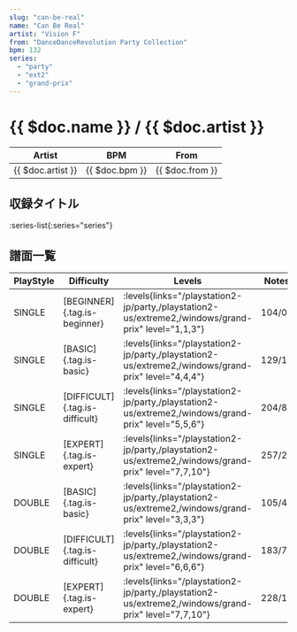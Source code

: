 ```yaml
---
slug: "can-be-real"
name: "Can Be Real"
artist: "Vision F"
from: "DanceDanceRevolution Party Collection"
bpm: 132
series:
  - "party"
  - "ext2"
  - "grand-prix"
---
```


# {{ $doc.name }} / {{ $doc.artist }}

|Artist|BPM|From|
|------|---|----|
|{{ $doc.artist }}|{{ $doc.bpm }}|{{ $doc.from }}|

## 収録タイトル

:series-list{:series="series"}

## 譜面一覧

|PlayStyle|Difficulty|Levels|Notes|Movie|
|---------|----------|------|-----|-----|
|SINGLE|[BEGINNER]{.tag.is-beginner}| :levels{links="/playstation2-jp/party,/playstation2-us/extreme2,/windows/grand-prix" level="1,1,3"}|104/0||
|SINGLE|[BASIC]{.tag.is-basic}| :levels{links="/playstation2-jp/party,/playstation2-us/extreme2,/windows/grand-prix" level="4,4,4"}|129/12||
|SINGLE|[DIFFICULT]{.tag.is-difficult}| :levels{links="/playstation2-jp/party,/playstation2-us/extreme2,/windows/grand-prix" level="5,5,6"}|204/8||
|SINGLE|[EXPERT]{.tag.is-expert}| :levels{links="/playstation2-jp/party,/playstation2-us/extreme2,/windows/grand-prix" level="7,7,10"}|257/27||
|DOUBLE|[BASIC]{.tag.is-basic}| :levels{links="/playstation2-jp/party,/playstation2-us/extreme2,/windows/grand-prix" level="3,3,3"}|105/4||
|DOUBLE|[DIFFICULT]{.tag.is-difficult}| :levels{links="/playstation2-jp/party,/playstation2-us/extreme2,/windows/grand-prix" level="6,6,6"}|183/7||
|DOUBLE|[EXPERT]{.tag.is-expert}| :levels{links="/playstation2-jp/party,/playstation2-us/extreme2,/windows/grand-prix" level="7,7,10"}|228/12||
